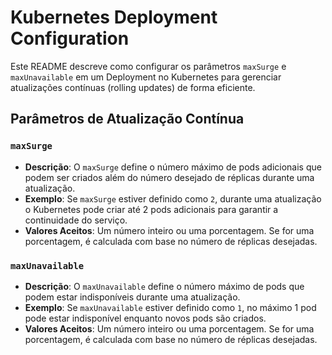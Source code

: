# Kubernetes Deployment Configuration

Este README descreve como configurar os parâmetros `maxSurge` e `maxUnavailable` em um Deployment no Kubernetes para gerenciar atualizações contínuas (rolling updates) de forma eficiente.

## Parâmetros de Atualização Contínua

### `maxSurge`

- **Descrição**: O `maxSurge` define o número máximo de pods adicionais que podem ser criados além do número desejado de réplicas durante uma atualização.
- **Exemplo**: Se `maxSurge` estiver definido como `2`, durante uma atualização o Kubernetes pode criar até 2 pods adicionais para garantir a continuidade do serviço.
- **Valores Aceitos**: Um número inteiro ou uma porcentagem. Se for uma porcentagem, é calculada com base no número de réplicas desejadas.

### `maxUnavailable`

- **Descrição**: O `maxUnavailable` define o número máximo de pods que podem estar indisponíveis durante uma atualização.
- **Exemplo**: Se `maxUnavailable` estiver definido como `1`, no máximo 1 pod pode estar indisponível enquanto novos pods são criados.
- **Valores Aceitos**: Um número inteiro ou uma porcentagem. Se for uma porcentagem, é calculada com base no número de réplicas desejadas.